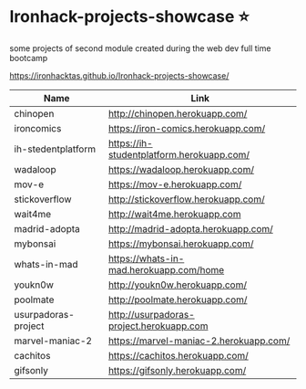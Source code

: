 # Ironhack-projects-showcase ⭐️
some projects of second module created during the web dev full time bootcamp

https://ironhacktas.github.io/Ironhack-projects-showcase/

| Name                | Link                                    |
|---------------------|-----------------------------------------|
|chinopen             |http://chinopen.herokuapp.com/           |
|ironcomics           |https://iron-comics.herokuapp.com/       |
|ih-stedentplatform   |https://ih-studentplatform.herokuapp.com/|
|wadaloop             |https://wadaloop.herokuapp.com/          |
|mov-e                |https://mov-e.herokuapp.com/             |
|stickoverflow        |http://stickoverflow.herokuapp.com/      |
|wait4me|http://wait4me.herokuapp.com|
|madrid-adopta|http://madrid-adopta.herokuapp.com/|
|mybonsai|https://mybonsai.herokuapp.com/|
|whats-in-mad|https://whats-in-mad.herokuapp.com/home|
|youkn0w|http://youkn0w.herokuapp.com/|
|poolmate|http://poolmate.herokuapp.com/|
|usurpadoras-project|http://usurpadoras-project.herokuapp.com|
|marvel-maniac-2|https://marvel-maniac-2.herokuapp.com/|
|cachitos|https://cachitos.herokuapp.com/|
|gifsonly|https://gifsonly.herokuapp.com/|
